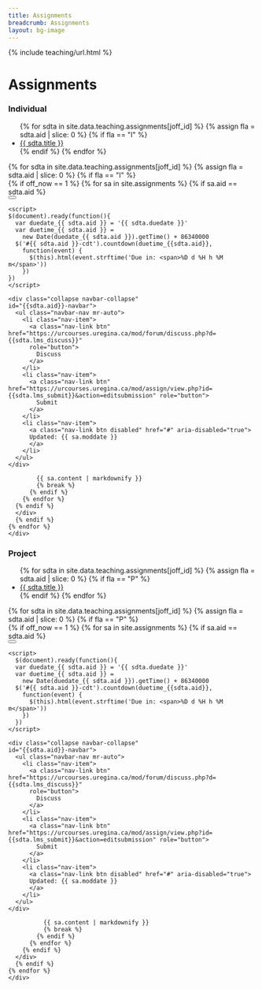 ```yaml
---
title: Assignments
breadcrumb: Assignments
layout: bg-image
---
```

{% include teaching/url.html %}
<h1>Assignments</h1>

<div class="card my-2">
  <div class="card-header text-center btn w-100" role="button" data-toggle="collapse" data-target="#Iasgn">
    <h3>
      Individual
    </h3>
  </div>
  <div class="card-body collapse" id="Iasgn">
    <ul class="nav nav-tabs bg-light" id="i-asgnTabs" role="tablist">
    {% for sdta in site.data.teaching.assignments[joff_id] %}
      {% assign fla = sdta.aid | slice: 0 %}
      {% if fla == "I" %}
      <li class="nav-item">
        <a class="nav-link" id="{{ sdta.aid }}-tab" data-toggle="tab" href="#{{ sdta.aid }}-pane" role="tab" aria-controls="i-asgnTabs" aria-selected="true">
          {{ sdta.title }}
        </a>
      </li>
      {% endif %}
    {% endfor %}
    </ul>
    <div class="tab-content">
    {% for sdta in site.data.teaching.assignments[joff_id] %}
      {% assign fla = sdta.aid | slice: 0 %}
      {% if fla == "I" %}
      <div class="tab-pane fade" id="{{ sdta.aid }}-pane">
      {% if off_now == 1 %}
        {% for sa in site.assignments %}
          {% if sa.aid == sdta.aid %}

<nav class="navbar navbar-expand-lg navbar-dark bg-dark">
  <div class="container">
    <span class="navbar-brand" id="{{sdta.aid}}-cdt"></span>
    <button class="navbar-toggler" type="button" data-toggle="collapse" data-target="#{{sdta.aid}}-navbar" aria-controls="{{sdta.aid}}-navbar" aria-expanded="false" aria-label="Toggle navigation">
      <span class="navbar-toggler-icon"></span>
    </button>

    <script>
    $(document).ready(function(){
      var duedate_{{ sdta.aid }} = '{{ sdta.duedate }}'
      var duetime_{{ sdta.aid }} =
        new Date(duedate_{{ sdta.aid }}).getTime() + 86340000
      $('#{{ sdta.aid }}-cdt').countdown(duetime_{{sdta.aid}},
        function(event) {
          $(this).html(event.strftime('Due in: <span>%D d %H h %M m</span>'))
        })
    })
    </script>

    <div class="collapse navbar-collapse"
    id="{{sdta.aid}}-navbar">
      <ul class="navbar-nav mr-auto">
        <li class="nav-item">
          <a class="nav-link btn" href="https://urcourses.uregina.ca/mod/forum/discuss.php?d={{sdta.lms_discuss}}"
          role="button">
            Discuss
          </a>
        </li>
        <li class="nav-item">
          <a class="nav-link btn" href="https://urcourses.uregina.ca/mod/assign/view.php?id={{sdta.lms_submit}}&action=editsubmission" role="button">
            Submit
          </a>
        </li>
        <li class="nav-item">
          <a class="nav-link btn disabled" href="#" aria-disabled="true">
          Updated: {{ sa.moddate }}
          </a>
        </li>
      </ul>
    </div>
  </div>
</nav>

            {{ sa.content | markdownify }}
            {% break %}
          {% endif %}
        {% endfor %}
      {% endif %}
      </div>
      {% endif %}
    {% endfor %}
    </div>
  </div>
</div>

<div class="card my-2">
  <div class="card-header text-center btn w-100" role="button" data-toggle="collapse" data-target="#Pasgn">
    <h3>
      Project
    </h3>
  </div>
  <div class="card-body collapse" id="Pasgn">
    <ul class="nav nav-tabs bg-light" id="p-asgnTabs" role="tablist">
    {% for sdta in site.data.teaching.assignments[joff_id] %}
      {% assign fla = sdta.aid | slice: 0 %}
      {% if fla == "P" %}
      <li class="nav-item">
        <a class="nav-link" id="{{ sdta.aid }}-tab" data-toggle="tab" href="#{{ sdta.aid }}-pane" role="tab" aria-controls="p-asgnTabs" aria-selected="true">
          {{ sdta.title }}
        </a>
      </li>
      {% endif %}
    {% endfor %}
    </ul>
    <div class="tab-content">
    {% for sdta in site.data.teaching.assignments[joff_id] %}
      {% assign fla = sdta.aid | slice: 0 %}
      {% if fla == "P" %}
      <div class="tab-pane fade bg-transparent" id="{{ sdta.aid }}-pane">
        {% if off_now == 1 %}
          {% for sa in site.assignments %}
            {% if sa.aid == sdta.aid %}

<nav class="navbar navbar-expand-lg navbar-dark bg-dark">
  <div class="container">
    <span class="navbar-brand" id="{{sdta.aid}}-cdt"></span>
    <button class="navbar-toggler" type="button" data-toggle="collapse" data-target="#{{sdta.aid}}-navbar" aria-controls="{{sdta.aid}}-navbar" aria-expanded="false" aria-label="Toggle navigation">
      <span class="navbar-toggler-icon"></span>
    </button>

    <script>
      $(document).ready(function(){
      var duedate_{{ sdta.aid }} = '{{ sdta.duedate }}'
      var duetime_{{ sdta.aid }} =
        new Date(duedate_{{ sdta.aid }}).getTime() + 86340000
      $('#{{ sdta.aid }}-cdt').countdown(duetime_{{sdta.aid}},
        function(event) {
          $(this).html(event.strftime('Due in: <span>%D d %H h %M m</span>'))
        })
      })
    </script>

    <div class="collapse navbar-collapse"
    id="{{sdta.aid}}-navbar">
      <ul class="navbar-nav mr-auto">
        <li class="nav-item">
          <a class="nav-link btn" href="https://urcourses.uregina.ca/mod/forum/discuss.php?d={{sdta.lms_discuss}}"
          role="button">
            Discuss
          </a>
        </li>
        <li class="nav-item">
          <a class="nav-link btn" href="https://urcourses.uregina.ca/mod/assign/view.php?id={{sdta.lms_submit}}&action=editsubmission" role="button">
            Submit
          </a>
        </li>
        <li class="nav-item">
          <a class="nav-link btn disabled" href="#" aria-disabled="true">
          Updated: {{ sa.moddate }}
          </a>
        </li>
      </ul>
    </div>
  </div>
</nav>

              {{ sa.content | markdownify }}
              {% break %}
            {% endif %}
          {% endfor %}
        {% endif %}
      </div>
      {% endif %}
    {% endfor %}
    </div>
  </div>
</div>

<script>
$(document).ready(function(){
  const params = new URLSearchParams(location.search)
  let asgn = params.get('asgn')
  if (asgn != null)
  {
    let asgns = asgn.toString()
    if (asgns.startsWith('I'))
    {
      $('#'+asgns+'-tab').tab('show')
      $('#Iasgn').collapse('show')
    }
    else if (asgns.startsWith('P'))
    {
      $('#'+asgns+'-tab').tab('show')
      $('#Pasgn').collapse('show')
    }
  }
})
</script>
